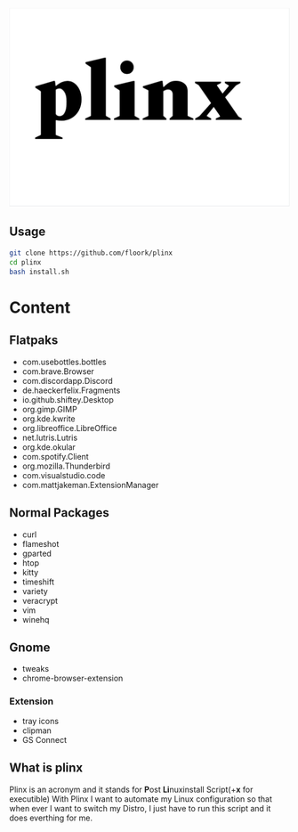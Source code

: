 ![plinx logo](logo.png)

## Usage

``` sh
git clone https://github.com/floork/plinx
cd plinx
bash install.sh
```

# Content

## Flatpaks

- com.usebottles.bottles
- com.brave.Browser
- com.discordapp.Discord
- de.haeckerfelix.Fragments
- io.github.shiftey.Desktop
- org.gimp.GIMP
- org.kde.kwrite
- org.libreoffice.LibreOffice
- net.lutris.Lutris
- org.kde.okular
- com.spotify.Client
- org.mozilla.Thunderbird
- com.visualstudio.code
- com.mattjakeman.ExtensionManager

## Normal Packages

- curl
- flameshot
- gparted
- htop
- kitty
- timeshift
- variety
- veracrypt
- vim
- winehq

## Gnome

- tweaks
- chrome-browser-extension

### Extension

- tray icons
- clipman
- GS Connect

## **What is plinx**

Plinx is an acronym and it stands for **P**ost **Li**nuxinstall Script(+**x** for executible)
With Plinx I want to automate my Linux configuration so that when ever I want to switch my Distro, I just have to run this script and it does everthing for me.
